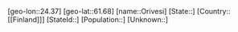﻿---
location: [61.68,24.37]
type: City
tags:
- geo/City


SpocWebEntityId: 33134
isDeleted: false
confidential: public

---
[geo-lon::24.37]
[geo-lat::61.68]
[name::Orivesi]
[State::]
[Country::[[Finland]]]
[StateId::]
[Population::]
[Unknown::]

